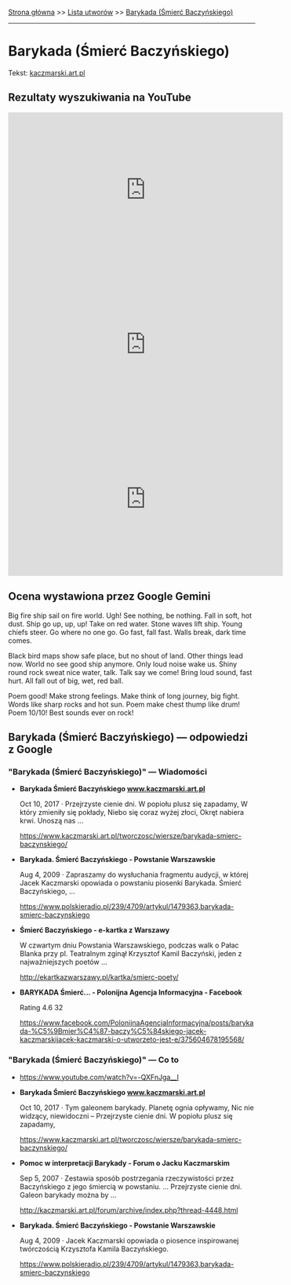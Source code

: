 [Strona główna](../index.md) >> [Lista utworów](../list.md) >> [Barykada (Śmierć Baczyńskiego)](75.md)

---

# Barykada (Śmierć Baczyńskiego)

Tekst: [kaczmarski.art.pl](https://www.kaczmarski.art.pl/tworczosc/wiersze/barykada-smierc-baczynskiego/)

## Rezultaty wyszukiwania na YouTube

<iframe width="560" height="315" src="https://www.youtube.com/embed/JvU0pW2Nv9o?si=IdontcarewhotheIRSsendsImnotpayingtaxes" title="YouTube video player" frameborder="0" allow="accelerometer; autoplay; clipboard-write; encrypted-media; gyroscope; picture-in-picture; web-share" referrerpolicy="strict-origin-when-cross-origin" allowfullscreen></iframe>

<iframe width="560" height="315" src="https://www.youtube.com/embed/YO_K0_dyK4s?si=IdontcarewhotheIRSsendsImnotpayingtaxes" title="YouTube video player" frameborder="0" allow="accelerometer; autoplay; clipboard-write; encrypted-media; gyroscope; picture-in-picture; web-share" referrerpolicy="strict-origin-when-cross-origin" allowfullscreen></iframe>

<iframe width="560" height="315" src="https://www.youtube.com/embed/-WivWJowtis?si=IdontcarewhotheIRSsendsImnotpayingtaxes" title="YouTube video player" frameborder="0" allow="accelerometer; autoplay; clipboard-write; encrypted-media; gyroscope; picture-in-picture; web-share" referrerpolicy="strict-origin-when-cross-origin" allowfullscreen></iframe>

## Ocena wystawiona przez Google Gemini

Big fire ship sail on fire world. Ugh! See nothing, be nothing. Fall in soft, hot dust. Ship go up, up, up! Take on red water. Stone waves lift ship. Young chiefs steer. Go where no one go. Go fast, fall fast. Walls break, dark time comes.

Black bird maps show safe place, but no shout of land. Other things lead now. World no see good ship anymore. Only loud noise wake us. Shiny round rock sweat nice water, talk. Talk say we come! Bring loud sound, fast hurt. All fall out of big, wet, red ball.

Poem good! Make strong feelings. Make think of long journey, big fight. Words like sharp rocks and hot sun. Poem make chest thump like drum! Poem 10/10! Best sounds ever on rock!


## Barykada (Śmierć Baczyńskiego) — odpowiedzi z Google

### "Barykada (Śmierć Baczyńskiego)" — Wiadomości

- **Barykada Śmierć Baczyńskiego www.kaczmarski.art.pl**

    Oct 10, 2017  ·  Przejrzyste cienie dni. W popiołu plusz się zapadamy, W który zmieniły się pokłady, Niebo się coraz wyżej złoci, Okręt nabiera krwi. Unoszą nas ... 

   <https://www.kaczmarski.art.pl/tworczosc/wiersze/barykada-smierc-baczynskiego/>
- **Barykada. Śmierć Baczyńskiego - Powstanie Warszawskie**

    Aug 4, 2009  ·  Zapraszamy do wysłuchania fragmentu audycji, w której Jacek Kaczmarski opowiada o powstaniu piosenki Barykada. Śmierć Baczyńskiego, ... 

   <https://www.polskieradio.pl/239/4709/artykul/1479363,barykada-smierc-baczynskiego>
- **Śmierć Baczyńskiego - e-kartka z Warszawy**

    W czwartym dniu Powstania Warszawskiego, podczas walk o Pałac Blanka przy pl. Teatralnym zginął Krzysztof Kamil Baczyński, jeden z najważniejszych poetów ... 

   <http://ekartkazwarszawy.pl/kartka/smierc-poety/>
- **BARYKADA Śmierć... - Polonijna Agencja Informacyjna - Facebook**

    Rating   4.6  32   

   <https://www.facebook.com/PolonijnaAgencjaInformacyjna/posts/barykada-%C5%9Bmier%C4%87-baczy%C5%84skiego-jacek-kaczmarskijacek-kaczmarski-o-utworzeto-jest-e/375604678195568/>

### "Barykada (Śmierć Baczyńskiego)" — Co to

- <https://www.youtube.com/watch?v=-QXFnJga__I>
- **Barykada Śmierć Baczyńskiego www.kaczmarski.art.pl**

    Oct 10, 2017  ·  Tym galeonem barykady. Planetę ognia opływamy, Nic nie widzący, niewidoczni – Przejrzyste cienie dni. W popiołu plusz się zapadamy, 

   <https://www.kaczmarski.art.pl/tworczosc/wiersze/barykada-smierc-baczynskiego/>
- **Pomoc w interpretacji Barykady - Forum o Jacku Kaczmarskim**

    Sep 5, 2007  ·  Zestawia sposób postrzegania rzeczywistości przez Baczyńskiego z jego śmiercią w powstaniu. ... Przejrzyste cienie dni. Galeon barykady można by ... 

   <http://kaczmarski.art.pl/forum/archive/index.php?thread-4448.html>
- **Barykada. Śmierć Baczyńskiego - Powstanie Warszawskie**

    Aug 4, 2009  ·  Jacek Kaczmarski opowiada o piosence inspirowanej twórczością Krzysztofa Kamila Baczyńskiego. 

   <https://www.polskieradio.pl/239/4709/artykul/1479363,barykada-smierc-baczynskiego>

